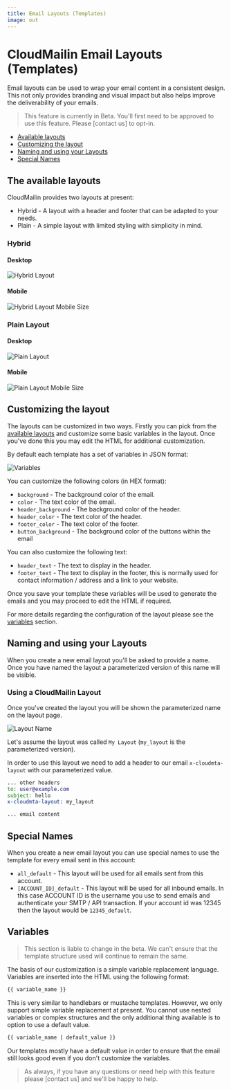 ```yaml
---
title: Email Layouts (Templates)
image: out
---
```


# CloudMailin Email Layouts (Templates)

Email layouts can be used to wrap your email content in a consistent design.
This not only provides branding and visual impact but also helps improve the
deliverability of your emails.

> This feature is currently in Beta. You'll first need to be approved to use
> this feature. Please [contact us] to opt-in.

* [Available layouts](#the-available-layouts)
* [Customizing the layout](#customizing-the-layout)
* [Naming and using your Layouts](#naming-and-using-your-layouts)
* [Special Names](#special-names)

## The available layouts

CloudMailin provides two layouts at present:

* Hybrid - A layout with a header and footer that can be adapted to your needs.
* Plain - A simple layout with limited styling with simplicity in mind.

### Hybrid

#### Desktop

![Hybrid Layout](/content/assets/images/email-layouts/hybrid.png)

#### Mobile

![Hybrid Layout Mobile Size](/content/assets/images/email-layouts/hybrid-mobile.png)

### Plain Layout

#### Desktop

![Plain Layout](/content/assets/images/email-layouts/plain.png)

#### Mobile

![Plain Layout Mobile Size](/content/assets/images/email-layouts/plain-mobile.png)

## Customizing the layout

The layouts can be customized in two ways. Firstly you can pick from the
[available layouts](#the-available-layouts) and customize some basic variables
in the layout. Once you've done this you may edit the HTML for additional
customization.

By default each template has a set of variables in JSON format:

![Variables](/content/assets/images/email-layouts/full-email-layout-editor.png)

You can customize the following colors (in HEX format):

* `background` - The background color of the email.
* `color` - The text color of the email.
* `header_background` - The background color of the header.
* `header_color` - The text color of the header.
* `footer_color` - The text color of the footer.
* `button_background` - The background color of the buttons within the email

You can also customize the following text:

* `header_text` - The text to display in the header.
* `footer_text` - The text to display in the footer, this is normally used for
  contact information / address and a link to your website.

Once you save your template these variables will be used to generate the emails
and you may proceed to edit the HTML if required.

For more details regarding the configuration of the layout please see the
[variables](#variables) section.

## Naming and using your Layouts

When you create a new email layout you'll be asked to provide a name. Once you
have named the layout a parameterized version of this name will be visible.

### Using a CloudMailin Layout

Once you've created the layout you will be shown the parameterized name on the
layout page.

![Layout Name](/content/assets/images/email-layouts/edit-view.png)

Let's assume the layout was called `My Layout` (`my_layout` is the parameterized
version).

In order to use this layout we need to add a header to our email
`x-cloudmta-layout` with our parameterized value.

```email
... other headers
to: user@example.com
subject: hello
x-cloudmta-layout: my_layout

... email content
```

## Special Names

When you create a new email layout you can use special names to use the template
for every email sent in this account:

* `all_default` - This layout will be used for all emails sent from this account.
* `[ACCOUNT_ID]_default` - This layout will be used for all inbound emails. In
  this case ACCOUNT ID is the username you use to send emails and authenticate
  your SMTP / API transaction. If your account id was 12345 then the layout
  would be `12345_default`.

## Variables

> This section is liable to change in the beta. We can't ensure that the
> template structure used will continue to remain the same.

The basis of our customization is a simple variable replacement language.
Variables are inserted into the HTML using the following format:

```html
{{ variable_name }}
```

This is very similar to handlebars or mustache templates. However, we only
support simple variable replacement at present. You cannot use nested variables
or complex structures and the only additional thing available is to option to
use a default value.

```html
{{ variable_name | default_value }}
```

Our templates mostly have a default value in order to ensure that the email
still looks good even if you don't customize the variables.

> As always, if you have any questions or need help with this feature please
> [contact us] and we'll be happy to help.
